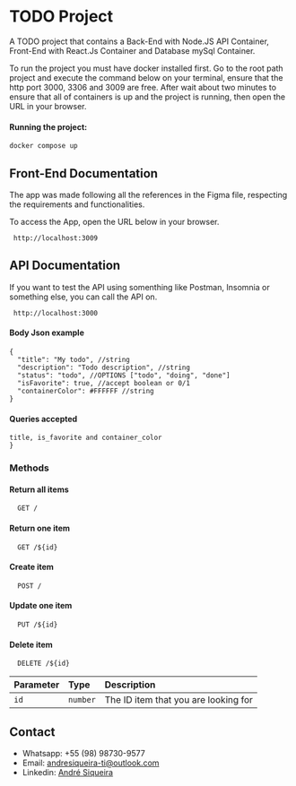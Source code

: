 # TODO Project

A TODO project that contains a Back-End with Node.JS API Container, Front-End with React.Js Container and Database mySql Container.

To run the project you must have docker installed first. Go to the root path project and execute the command below on your terminal, ensure that the http port 3000, 3306 and 3009 are free. After wait about two minutes to ensure that all of containers is up and the project is running, then open the URL in your browser.

#### Running the project:
```
docker compose up
```

## Front-End Documentation
The app was made following all the references in the Figma file, respecting the requirements and functionalities.

To access the App, open the URL below in your browser.

```
 http://localhost:3009 
```


## API Documentation

If you want to test the API using somenthing like Postman, Insomnia or something else, you can call the API on.
```
 http://localhost:3000 
```

#### Body Json example

```
{
  "title": "My todo", //string
  "description": "Todo description", //string
  "status": "todo", //OPTIONS ["todo", "doing", "done"]
  "isFavorite": true, //accept boolean or 0/1
  "containerColor": #FFFFFF //string
}
```
#### Queries accepted

```
title, is_favorite and container_color
}
```

### Methods
#### Return all items

```http
  GET /
```

#### Return one item

```http
  GET /${id}
```

#### Create item

```http
  POST /
```

#### Update one item

```http
  PUT /${id}
```

#### Delete item

```http
  DELETE /${id}
```

| Parameter   | Type       | Description                                   |
| :---------- | :--------- | :------------------------------------------ |
| `id`      | `number` | The ID item that you are looking for |

## Contact

- Whatsapp: +55 (98) 98730-9577
- Email: andresiqueira-ti@outlook.com
- Linkedin: [André Siqueira](https://www.linkedin.com/in/andre-siqueira/)